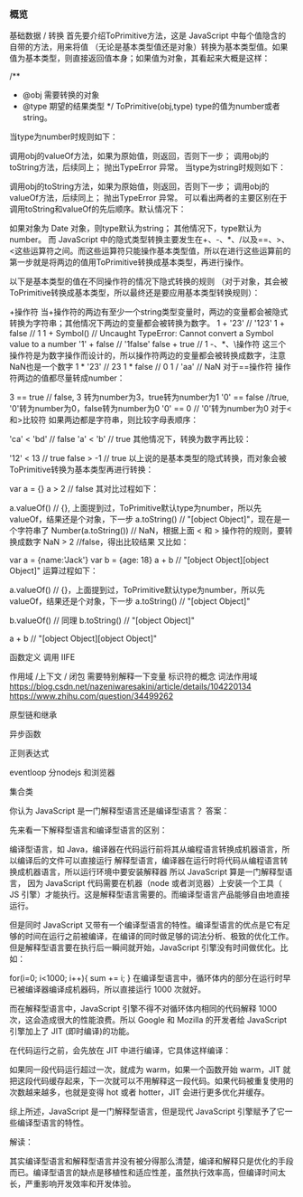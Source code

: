 ### 概览

基础数据 / 转换
首先要介绍ToPrimitive方法，这是 JavaScript 中每个值隐含的自带的方法，用来将值 （无论是基本类型值还是对象）转换为基本类型值。如果值为基本类型，则直接返回值本身；如果值为对象，其看起来大概是这样：

/**
* @obj 需要转换的对象
* @type 期望的结果类型
*/
ToPrimitive(obj,type)
type的值为number或者string。

当type为number时规则如下：

调用obj的valueOf方法，如果为原始值，则返回，否则下一步；
调用obj的toString方法，后续同上；
抛出TypeError 异常。
当type为string时规则如下：

调用obj的toString方法，如果为原始值，则返回，否则下一步；
调用obj的valueOf方法，后续同上；
抛出TypeError 异常。
可以看出两者的主要区别在于调用toString和valueOf的先后顺序。默认情况下：

如果对象为 Date 对象，则type默认为string；
其他情况下，type默认为number。
而 JavaScript 中的隐式类型转换主要发生在+、-、*、/以及==、>、<这些运算符之间。而这些运算符只能操作基本类型值，所以在进行这些运算前的第一步就是将两边的值用ToPrimitive转换成基本类型，再进行操作。

以下是基本类型的值在不同操作符的情况下隐式转换的规则 （对于对象，其会被ToPrimitive转换成基本类型，所以最终还是要应用基本类型转换规则）：

+操作符
当+操作符的两边有至少一个string类型变量时，两边的变量都会被隐式转换为字符串；其他情况下两边的变量都会被转换为数字。
 1 + '23' // '123'
 1 + false // 1 
 1 + Symbol() // Uncaught TypeError: Cannot convert a Symbol value to a number
 '1' + false // '1false'
 false + true // 1
-、*、\操作符
这三个操作符是为数字操作而设计的，所以操作符两边的变量都会被转换成数字，注意NaN也是一个数字
 1 * '23' // 23
 1 * false // 0
 1 / 'aa' // NaN
对于==操作符
操作符两边的值都尽量转成number：

3 == true // false, 3 转为number为3，true转为number为1
'0' == false //true, '0'转为number为0，false转为number为0
'0' == 0 // '0'转为number为0
对于<和>比较符
如果两边都是字符串，则比较字母表顺序：

'ca' < 'bd' // false
'a' < 'b' // true
其他情况下，转换为数字再比较：

'12' < 13 // true
false > -1 // true
以上说的是基本类型的隐式转换，而对象会被ToPrimitive转换为基本类型再进行转换：

var a = {}
a > 2 // false
其对比过程如下：

a.valueOf() // {}, 上面提到过，ToPrimitive默认type为number，所以先valueOf，结果还是个对象，下一步
a.toString() // "[object Object]"，现在是一个字符串了
Number(a.toString()) // NaN，根据上面 < 和 > 操作符的规则，要转换成数字
NaN > 2 //false，得出比较结果
又比如：

var a = {name:'Jack'}
var b = {age: 18}
a + b // "[object Object][object Object]"
运算过程如下：

a.valueOf() // {}，上面提到过，ToPrimitive默认type为number，所以先valueOf，结果还是个对象，下一步
a.toString() // "[object Object]"

b.valueOf() // 同理
b.toString() // "[object Object]"

a + b // "[object Object][object Object]"



函数定义 调用
IIFE


作用域 /上下文 / 闭包 
需要特别解释一下变量  标识符的概念
词法作用域
https://blog.csdn.net/nazeniwaresakini/article/details/104220134
https://www.zhihu.com/question/34499262


原型链和继承

异步函数

正则表达式


eventloop
分nodejs 和浏览器



集合类

你认为 JavaScript 是一门解释型语言还是编译型语言？
答案：

先来看一下解释型语言和编译型语言的区别：

编译型语言，如 Java，编译器在代码运行前将其从编程语言转换成机器语言，所以编译后的文件可以直接运行
解释型语言，编译器在运行时将代码从编程语言转换成机器语言，所以运行环境中要安装解释器
所以 JavaScript 算是一门解释型语言， 因为 JavaScript 代码需要在机器（node 或者浏览器）上安装一个工具（ JS 引擎）才能执行。这是解释型语言需要的。而编译型语言产品能够自由地直接运行。

但是同时 JavaScript 又带有一个编译型语言的特性。编译型语言的优点是它有足够的时间在运行之前被编译，在编译的同时做足够的词法分析、极致的优化工作。但是解释型语言要在执行后一瞬间就开始，JavaScript 引擎没有时间做优化。比如：

for(i=0; i<1000; i++){
    sum += i;
}
在编译型语言中，循环体内的部分在运行时早已被编译器编译成机器码，所以直接运行 1000 次就好。

而在解释型语言中，JavaScript 引擎不得不对循环体内相同的代码解释 1000 次，这会造成很大的性能浪费。所以 Google 和 Mozilla 的开发者给 JavaScript 引擎加上了 JIT (即时编译)的功能。

在代码运行之前，会先放在 JIT 中进行编译，它具体这样编译：

如果同一段代码运行超过一次，就成为 warm，如果一个函数开始 warm，JIT 就把这段代码缓存起来，下一次就可以不用解释这一段代码。如果代码被重复使用的次数越来越多，也就是变得 hot 或者 hotter，JIT 会进行更多优化并缓存。

综上所述，JavaScript 是一门解释型语言，但是现代 JavaScript 引擎赋予了它一些编译型语言的特性。

解读：

其实编译型语言和解释型语言并没有被分得那么清楚，编译和解释只是优化的手段而已。编译型语言的缺点是移植性和适应性差，虽然执行效率高，但编译时间太长，严重影响开发效率和开发体验。











